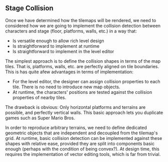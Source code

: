 ## Stage Collision

Once we have determined how the tilemaps will be rendered, we need to considered how we are going to implement the collision detection between characters and stage (floor, platforms, walls, etc.) in a way that:
 - Is versatile enough to allow rich level design
 - Is straightforward to implement at runtime
 - Is straightforward to implement in the level editor

The simplest approach is to define the collision shapes in terms of the map tiles. That is, platforms, walls, etc. are perfectly aligned on tile boundaries. This is has quite  afew advantages in terms of implementation:
 - For the level editor, the designer can assign collision properties to each tile. There is no need to introduce new map objects.
 - At runtime, the characters' positions are tested against the collision properties of nearby tiles.

The drawback is obvious: Only horizontal platforms and terrains are possible, and perfectly vertical walls. This basic approach lets you duplicate games such as Super Mario Bros.

 
In order to reproduce arbitrary terrains, we need to define dedicated geometric objects that are independent and decoupled from the tilemap's grid. At runtime, basic collision detection can be implemented against these shapes with relative ease, provided they are split into components basic enough (perhaps with the condition of being convex?). At design time, this requires the implementation of vector editing tools, which is far from trivial.
 

